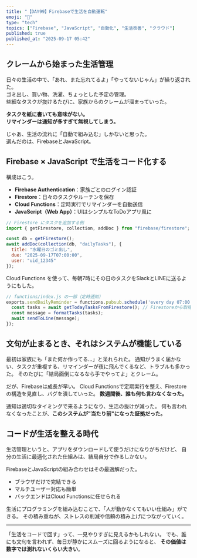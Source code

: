 ```yaml
---
title: "【DAY99】Firebaseで生活を自動運転"
emoji: "🚀"
type: "tech"
topics: ["Firebase", "JavaScript", "自動化", "生活改善", "クラウド"]
published: true
published_at: "2025-09-17 05:42"
---
```


## クレームから始まった生活管理

日々の生活の中で、「あれ、また忘れてるよ」「やってないじゃん」が繰り返された。  
ゴミ出し、買い物、洗濯、ちょっとした予定の管理。  
些細なタスクが抜けるたびに、家族からのクレームが溜まっていった。

**タスクを紙に書いても意味がない。**  
**リマインダーは通知が多すぎて無視してしまう。**

じゃあ、生活の流れに「自動で組み込む」しかないと思った。  
選んだのは、FirebaseとJavaScript。

## Firebase × JavaScript で生活をコード化する

構成はこう。

- **Firebase Authentication**：家族ごとのログイン認証
- **Firestore**：日々のタスクやルーチンを保存
- **Cloud Functions**：定時実行でリマインダーを自動送信
- **JavaScript（Web App）**：UIはシンプルなToDoアプリ風に

```js
// Firestore にタスクを追加する例
import { getFirestore, collection, addDoc } from "firebase/firestore"; 

const db = getFirestore();
await addDoc(collection(db, "dailyTasks"), {
  title: "水曜日のゴミ出し",
  due: "2025-09-17T07:00:00",
  user: "uid_12345"
});
````

Cloud Functions を使って、毎朝7時にその日のタスクをSlackとLINEに送るようにもした。

```js
// functions/index.js の一部（定時通知）
exports.sendDailyReminder = functions.pubsub.schedule('every day 07:00').onRun(async (context) => {
  const tasks = await getTodayTasksFromFirestore(); // Firestoreから取得
  const message = formatTasks(tasks);
  await sendToLine(message);
});
```

## 文句が止まるとき、それはシステムが機能している

最初は家族にも「また何か作ってる…」と呆れられた。
通知がうまく届かない、タスクが重複する、リマインダーが夜に飛んでくるなど、トラブルも多かった。
そのたびに「結局面倒になるなら手でやってよ」とクレーム。

だが、Firebaseは成長が早い。
Cloud Functionsで定期実行を整え、Firestoreの構造を見直し、バグを潰していった。
**数週間後、誰も何も言わなくなった。**

通知は適切なタイミングで来るようになり、生活の抜けが減った。
何も言われなくなったことが、**このシステムが"当たり前"になった証拠だった。**

## コードが生活を整える時代

生活管理というと、アプリをダウンロードして使うだけになりがちだけど、
自分の生活に最適化された仕組みは、結局自分で作るしかない。

FirebaseとJavaScriptの組み合わせはその最適解だった。

* ブラウザだけで完結できる
* マルチユーザー対応も簡単
* バックエンドはCloud Functionsに任せられる

生活にプログラミングを組み込むことで、「人が動かなくてもいい仕組み」ができる。
その積み重ねが、ストレスの削減や信頼の積み上げにつながっていく。

---

「生活をコードで回す」って、一見やりすぎに見えるかもしれない。
でも、誰にも文句を言われず、毎日が静かにスムーズに回るようになると、
**その価値は数字では測れないくらい大きい**。